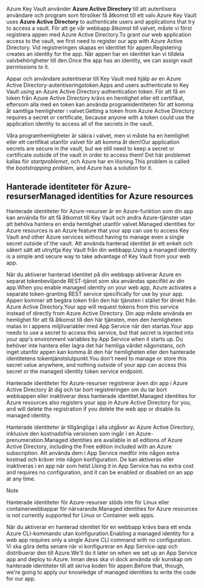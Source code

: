 <span data-ttu-id="849d5-101">Azure Key Vault använder **Azure Active Directory** till att autentisera användare och program som försöker få åtkomst till ett valv.</span><span class="sxs-lookup"><span data-stu-id="849d5-101">Azure Key Vault uses **Azure Active Directory** to authenticate users and applications that try to access a vault.</span></span> <span data-ttu-id="849d5-102">För att ge vår webbapp åtkomst till valvet, måste vi först registrera appen med Azure Active Directory.</span><span class="sxs-lookup"><span data-stu-id="849d5-102">To grant our web application access to the vault, we first need to register our app with Azure Active Directory.</span></span> <span data-ttu-id="849d5-103">Vid registreringen skapas en identitet för appen.</span><span class="sxs-lookup"><span data-stu-id="849d5-103">Registering creates an identity for the app.</span></span> <span data-ttu-id="849d5-104">När appen har en identitet kan vi tilldela valvbehörigheter till den.</span><span class="sxs-lookup"><span data-stu-id="849d5-104">Once the app has an identity, we can assign vault permissions to it.</span></span>

<span data-ttu-id="849d5-105">Appar och användare autentiserar till Key Vault med hjälp av en Azure Active Directory-autentiseringstoken.</span><span class="sxs-lookup"><span data-stu-id="849d5-105">Apps and users authenticate to Key Vault using an Azure Active Directory authentication token.</span></span> <span data-ttu-id="849d5-106">För att få en token från Azure Active Directory krävs en hemlighet eller ett certifikat, eftersom alla med en token kan använda programidentiteten för att komma åt samtliga hemligheter i valvet.</span><span class="sxs-lookup"><span data-stu-id="849d5-106">Getting a token from Azure Active Directory requires a secret or certificate, because anyone with a token could use the application identity to access all of the secrets in the vault.</span></span>

<span data-ttu-id="849d5-107">Våra programhemligheter är säkra i valvet, men vi måste ha en hemlighet eller ett certifikat utanför valvet för att komma åt dem!</span><span class="sxs-lookup"><span data-stu-id="849d5-107">Our application secrets are secure in the vault, but we still need to keep a secret or certificate outside of the vault in order to access them!</span></span> <span data-ttu-id="849d5-108">Det här problemet kallas för *startproblemet*, och Azure har en lösning.</span><span class="sxs-lookup"><span data-stu-id="849d5-108">This problem is called the *bootstrapping problem*, and Azure has a solution for it.</span></span>

## <a name="managed-identities-for-azure-resources"></a><span data-ttu-id="849d5-109">Hanterade identiteter för Azure-resurser</span><span class="sxs-lookup"><span data-stu-id="849d5-109">Managed identities for Azure resources</span></span>

<span data-ttu-id="849d5-110">Hanterade identiteter för Azure-resurser är en Azure-funktion som din app kan använda för att få åtkomst till Key Vault och andra Azure-tjänster utan att behöva hantera en enda hemlighet utanför valvet.</span><span class="sxs-lookup"><span data-stu-id="849d5-110">Managed identities for Azure resources is an Azure feature that your app can use to access Key Vault and other Azure services without having to manage even a single secret outside of the vault.</span></span> <span data-ttu-id="849d5-111">Att använda hanterad identitet är ett enkelt och säkert sätt att utnyttja Key Vault från din webbapp.</span><span class="sxs-lookup"><span data-stu-id="849d5-111">Using a managed identity is a simple and secure way to take advantage of Key Vault from your web app.</span></span>

<span data-ttu-id="849d5-112">När du aktiverar hanterad identitet på din webbapp aktiverar Azure en separat tokenbeviljande REST-tjänst som ska användas specifikt av din app.</span><span class="sxs-lookup"><span data-stu-id="849d5-112">When you enable managed identity on your web app, Azure activates a separate token-granting REST service specifically for use by your app.</span></span> <span data-ttu-id="849d5-113">Appen kommer att begära token från den här tjänsten i stället för direkt från Azure Active Directory.</span><span class="sxs-lookup"><span data-stu-id="849d5-113">Your app will request tokens from this service instead of directly from Azure Active Directory.</span></span> <span data-ttu-id="849d5-114">Din app måste använda en hemlighet för att få åtkomst till den här tjänsten, men den hemligheten matas in i appens miljövariabler med App Service när den startas.</span><span class="sxs-lookup"><span data-stu-id="849d5-114">Your app needs to use a secret to access this service, but that secret is injected into your app's environment variables by App Service when it starts up.</span></span> <span data-ttu-id="849d5-115">Du behöver inte hantera eller lagra det här hemliga värdet någonstans, och inget utanför appen kan komma åt den här hemligheten eller den hanterade identitetens tokentjänstslutpunkt.</span><span class="sxs-lookup"><span data-stu-id="849d5-115">You don't need to manage or store this secret value anywhere, and nothing outside of your app can access this secret or the managed identity token service endpoint.</span></span>

<span data-ttu-id="849d5-116">Hanterade identiteter för Azure-resurser registrerar även din app i Azure Active Directory åt dig och tar bort registreringen om du tar bort webbappen eller inaktiverar dess hanterade identitet.</span><span class="sxs-lookup"><span data-stu-id="849d5-116">Managed identities for Azure resources also registers your app in Azure Active Directory for you, and will delete the registration if you delete the web app or disable its managed identity.</span></span>

<span data-ttu-id="849d5-117">Hanterade identiteter är tillgängliga i alla utgåvor av Azure Active Directory, inklusive den kostnadsfria versionen som ingår i en Azure-prenumeration.</span><span class="sxs-lookup"><span data-stu-id="849d5-117">Managed identities are available in all editions of Azure Active Directory, including the Free edition included with an Azure subscription.</span></span> <span data-ttu-id="849d5-118">Att använda dem i App Service medför inte någon extra kostnad och kräver inte någon konfiguration. De kan aktiveras eller inaktiveras i en app när som helst.</span><span class="sxs-lookup"><span data-stu-id="849d5-118">Using it in App Service has no extra cost and requires no configuration, and it can be enabled or disabled on an app at any time.</span></span>

> [!NOTE]
> <span data-ttu-id="849d5-119">Hanterade identiteter för Azure-resurser stöds inte för Linux eller containerwebbappar för närvarande.</span><span class="sxs-lookup"><span data-stu-id="849d5-119">Managed identities for Azure resources is not currently supported for Linux or Container web apps.</span></span>

<span data-ttu-id="849d5-120">När du aktiverar en hanterad identitet för en webbapp krävs bara ett enda Azure CLI-kommando utan konfiguration.</span><span class="sxs-lookup"><span data-stu-id="849d5-120">Enabling a managed identity for a web app requires only a single Azure CLI command with no configuration.</span></span> <span data-ttu-id="849d5-121">Vi ska göra detta senare när vi konfigurerar en App Service-app och distribuerar den till Azure.</span><span class="sxs-lookup"><span data-stu-id="849d5-121">We'll do it later on when we set up an App Service app and deploy to Azure.</span></span> <span data-ttu-id="849d5-122">Innan dess ska vi dock använda vår kunskap om hanterade identiteter till att skriva koden för appen.</span><span class="sxs-lookup"><span data-stu-id="849d5-122">Before that, though, we're going to apply our knowledge of managed identities to write the code for our app.</span></span>